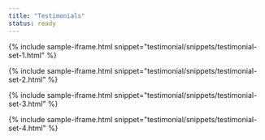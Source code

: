 ```yaml
---
title: "Testimonials"
status: ready
---
```


{% include sample-iframe.html snippet="testimonial/snippets/testimonial-set-1.html" %}

{% include sample-iframe.html snippet="testimonial/snippets/testimonial-set-2.html" %}

{% include sample-iframe.html snippet="testimonial/snippets/testimonial-set-3.html" %}

{% include sample-iframe.html snippet="testimonial/snippets/testimonial-set-4.html" %}
